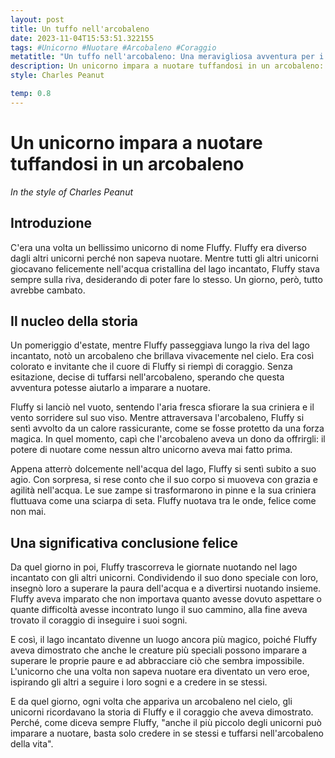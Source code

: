 ```yaml
---
layout: post
title: Un tuffo nell'arcobaleno
date: 2023-11-04T15:53:51.322155
tags: #Unicorno #Nuotare #Arcobaleno #Coraggio
metatitle: "Un tuffo nell'arcobaleno: Una meravigliosa avventura per i bambini alla scoperta dei colori"
description: Un unicorno impara a nuotare tuffandosi in un arcobaleno: una storia magica di coraggio e determinazione. Scopri come Fluffy, un unicorno diverso dagli altri, ha superato la sua paura dell'acqua e ha insegnato agli altri unicorni a seguire i loro sogni. Una lezione preziosa per tutti i bambini che insegnano l'importanza di credere in se stessi e affrontare le sfide con coraggio.
style: Charles Peanut

temp: 0.8
---
```

# Un unicorno impara a nuotare tuffandosi in un arcobaleno

_In the style of Charles Peanut_

## Introduzione

C'era una volta un bellissimo unicorno di nome Fluffy. Fluffy era diverso dagli altri unicorni perché non sapeva nuotare. Mentre tutti gli altri unicorni giocavano felicemente nell'acqua cristallina del lago incantato, Fluffy stava sempre sulla riva, desiderando di poter fare lo stesso. Un giorno, però, tutto avrebbe cambato.

## Il nucleo della storia

Un pomeriggio d'estate, mentre Fluffy passeggiava lungo la riva del lago incantato, notò un arcobaleno che brillava vivacemente nel cielo. Era così colorato e invitante che il cuore di Fluffy si riempì di coraggio. Senza esitazione, decise di tuffarsi nell'arcobaleno, sperando che questa avventura potesse aiutarlo a imparare a nuotare.

Fluffy si lanciò nel vuoto, sentendo l'aria fresca sfiorare la sua criniera e il vento sorridere sul suo viso. Mentre attraversava l'arcobaleno, Fluffy si sentì avvolto da un calore rassicurante, come se fosse protetto da una forza magica. In quel momento, capì che l'arcobaleno aveva un dono da offrirgli: il potere di nuotare come nessun altro unicorno aveva mai fatto prima.

Appena atterrò dolcemente nell'acqua del lago, Fluffy si sentì subito a suo agio. Con sorpresa, si rese conto che il suo corpo si muoveva con grazia e agilità nell'acqua. Le sue zampe si trasformarono in pinne e la sua criniera fluttuava come una sciarpa di seta. Fluffy nuotava tra le onde, felice come non mai.

## Una significativa conclusione felice

Da quel giorno in poi, Fluffy trascorreva le giornate nuotando nel lago incantato con gli altri unicorni. Condividendo il suo dono speciale con loro, insegnò loro a superare la paura dell'acqua e a divertirsi nuotando insieme. Fluffy aveva imparato che non importava quanto avesse dovuto aspettare o quante difficoltà avesse incontrato lungo il suo cammino, alla fine aveva trovato il coraggio di inseguire i suoi sogni.

E così, il lago incantato divenne un luogo ancora più magico, poiché Fluffy aveva dimostrato che anche le creature più speciali possono imparare a superare le proprie paure e ad abbracciare ciò che sembra impossibile. L'unicorno che una volta non sapeva nuotare era diventato un vero eroe, ispirando gli altri a seguire i loro sogni e a credere in se stessi.

E da quel giorno, ogni volta che appariva un arcobaleno nel cielo, gli unicorni ricordavano la storia di Fluffy e il coraggio che aveva dimostrato. Perché, come diceva sempre Fluffy, "anche il più piccolo degli unicorni può imparare a nuotare, basta solo credere in se stessi e tuffarsi nell'arcobaleno della vita".

        